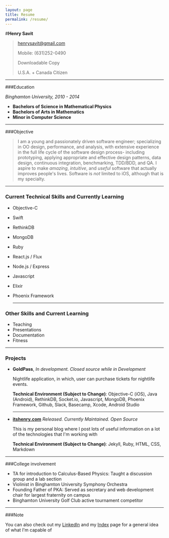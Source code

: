 ```yaml
---
layout: page
title: Resume
permalink: /resume/
---
```


#**Henry Savit**

> henrysavit@gmail.com 
>                      		
> Mobile: (631)252-0490
> 
> Downloadable Copy
>
> U.S.A. + Canada Citizen
 

___


###Education

*Binghamton University, 2010 - 2014*

+ **Bachelors of Science in Mathematical Physics**
+ **Bachelors of Arts in Mathematics**
+ **Minor in Computer Science**


------


###Objective

> I am a young and passionately driven software engineer; specializing in OO design, performance, and analysis, with extensive experience in the full life cycle of the software design process- including prototyping, applying appropriate and effective design patterns, data design, continuous integration, benchmarking, TDD/BDD, and QA. I aspire to make *amazing*, *intuitive*, and *useful* software that actually improves people's lives. Software is _not_ limited to iOS, although that is my specialty. 


____


### Current Technical Skills and Currently Learning

+ Objective-C
+ Swift
+ RethinkDB
+ MongoDB
+ Ruby
+ React.js / Flux
+ Node.js / Express
+ Javascript
+ Elixir
+ Phoenix Framework


	------


### Other Skills and Current Learning

+ Teaching
+ Presentations
+ Documentation
+ Fitness


------


### Projects

* **GoldPass**, *In development. Closed source while in Development*
    
    Nightlife application, in which, user can purchase tickets for nightlife events.
     
     **Technical Environment (Subject to Change)**: Objective-C (iOS), Java (Android), RethinkDB, Socket.io, Javascript, MongoDB, Phoenix Framework, Github, Slack, Basecamp, Xcode, Android Studio

	---


* **[itshenry.com](https://github.com/hsavit1/hsavit1.github.io)** *Released. Currently Maintained. Open Source*
    
    This is my personal blog where I post lots of useful information on a lot of the technologies that I'm working with
     
     **Technical Environment (Subject to Change)**: Jekyll, Ruby, HTML, CSS, Markdown


---


###College involvement

+ TA for introduction to Calculus-Based Physics: Taught a discussion group and a lab section 
+ Violinist in Binghamton University Symphony Orchestra
+ Founding Father of PKA: Served as secretary and web development chair for largest fraternity on campus
+ Binghamton University Golf Club active tournament competitor 


---


###Note

You can also check out my [LinkedIn](https://www.linkedin.com/pub/henry-savit/69/270/450) and my [Index](http://itshenry.com/Index.html) page for a general idea of what I'm capable of
